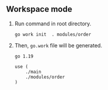# 

## Workspace mode

1. Run command in root directory.
   ```
   go work init  . modules/order
   ```

2. Then, `go.work` file will be generated.
   ```
   go 1.19

   use (
       ./main
       ./modules/order
   )
   ```
